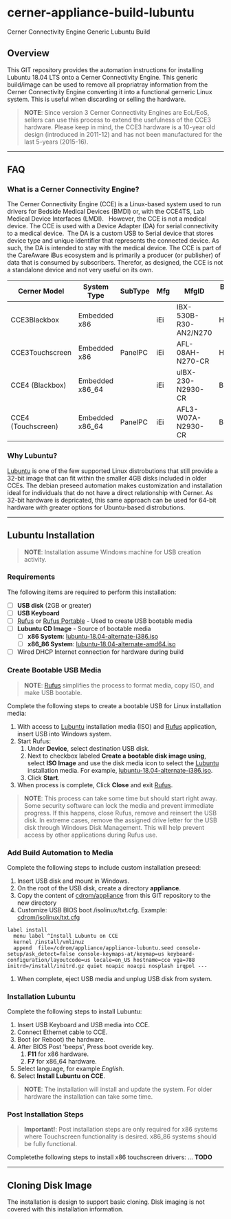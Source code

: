 # cerner-appliance-build-lubuntu

Cerner Connectivity Engine Generic Lubuntu Build

## Overview

This GIT repository provides the automation instructions for installing Lubuntu 18.04 LTS onto a Cerner Connectivity Engine.  This generic build/image can be used to remove all propriatray information from the Cerner Connectivity Engine converting it into a functional gerneric Linux system.  This is useful when discarding or selling the hardware.  

> **NOTE**: Since version 3 Cerner Connectivity Engines are EoL/EoS, sellers can use this process to extend the usefulness of the CCE3 hardware.  Please keep in mind, the CCE3 hardware is a 10-year old design (introduced in 2011-12) and has not been manufactured for the last 5-years (2015-16).

-----

## FAQ

### What is a Cerner Connectivity Engine?

The Cerner Connectivity Engine (CCE) is a Linux-based system used to run drivers for Bedside Medical Devices (BMDI) or, with the CCE4TS, Lab Medical Device Interfaces (LMDI).   However, the CCE is not a medical device.  The CCE is used with a Device Adapter (DA) for serial connectivity to a medical device.  The DA is a custom USB to Serial device that stores device type and unique identifier that represents the connected device. As such, the DA is intended to stay with the medical device.  The CCE is part of the CareAware iBus ecosystem and is primarily a producer (or publisher) of data that is consumed by subscribers.  Therefor, as designed, the CCE is not a standalone device and not very useful on its own.

| Cerner Model | System Type | SubType | Mfg | MfgID | BIOS ID | EoL/EoS |
| ----- | ----- | ----- | ----- | ----- | ----- | ----- | 
| CCE3Blackbox | Embedded x86 | | iEi | IBX-530B-R30-AN2/N270 | H409 | 4/1/2021 |
| CCE3Touchscreen | Embedded x86 | PanelPC | iEi | AFL-08AH-N270-CR | H603 | 4/1/2021 |
| CCE4 (Blackbox) | Embedded x86_64 | | iEi | uIBX-230-N2930-CR | B380 | |
| CCE4 (Touchscreen) | Embedded x86_64 | PanelPC | iEi | AFL3-W07A-N2930-CR | B378 | |

### Why Lubuntu? 

[Lubuntu](https://lubuntu.net) is one of the few supported Linux distrobutions that still provide a 32-bit image that can fit within the smaller 4GB disks included in older CCEs. The debian preseed automation makes customization and installation ideal for individuals that do not have a direct relationship with Cerner.  As 32-bit hardware is depricated, this same approach can be used for 64-bit hardware with greater options for Ubuntu-based distrobutions.

-----

## Lubuntu Installation

> **NOTE**: Installation assume Windows machine for USB creation activity.

### Requirements

The following items are required to perform this installation:
- [ ] **USB disk** (2GB or greater)
- [ ] **USB Keyboard**
- [ ] [Rufus](https://rufus.ie/) or [Rufus Portable](https://portableapps.com/apps/utilities/rufus-portable) - Used to create USB bootable media
- [ ] **Lubuntu CD Image** - Source of bootable media
  - [ ] **x86 System**: [lubuntu-18.04-alternate-i386.iso](http://cdimage.ubuntu.com/lubuntu/releases/18.04/release/lubuntu-18.04-alternate-i386.iso)
  - [ ] **x86_86 System**: [lubuntu-18.04-alternate-amd64.iso](http://cdimage.ubuntu.com/lubuntu/releases/18.04/release/lubuntu-18.04-alternate-amd64.iso)
- [ ] Wired DHCP Internet connection for hardware during build 

### Create Bootable USB Media

> **NOTE**: [Rufus](https://rufus.ie/) simplifies the process to format media, copy ISO, and make USB bootable.

Complete the following steps to create a bootable USB for Linux installation media:
1. With access to [Lubuntu](https://lubuntu.net) installation media (ISO) and [Rufus](https://rufus.ie/) application, insert USB into Windows system.
1. Start Rufus:
    1. Under **Device**, select destination USB disk.
    1. Next to checkbox labeled **Create a bootable disk image using**, select **ISO Image** and use the disk media icon to select the [Lubuntu](https://lubuntu.net) installation media.  For example, [lubuntu-18.04-alternate-i386.iso](http://cdimage.ubuntu.com/lubuntu/releases/18.04/release/lubuntu-18.04-alternate-i386.iso).
    1. Click **Start**.
1. When process is complete, Click **Close** and exit [Rufus](https://rufus.ie/).

> **NOTE**: This process can take some time but should start right away. Some security software can lock the media and prevent immediate progress. If this happens, close Rufus, remove and reinsert the USB disk. In extreme cases, remove the assigned drive letter for the USB disk through Windows Disk Management. This will help prevent access by other applications during Rufus use.

### Add Build Automation to Media

Complete the following steps to include custom installation preseed:
1. Insert USB disk and mount in Windows.
1. On the root of the USB disk, create a directory **appliance**.
1. Copy the content of [cdrom/appliance](cdrom/appliance) from this GIT repository to the new directory
1. Customize USB BIOS boot /isolinux/txt.cfg.  Example: [cdrom/isolinux/txt.cfg](cdrom/isolinux/txt.cfg)
```
label install
  menu label ^Install Lubuntu on CCE
  kernel /install/vmlinuz
  append  file=/cdrom/appliance/appliance-lubuntu.seed console-setup/ask_detect=false console-keymaps-at/keymap=us keyboard-configuration/layoutcode=us locale=en_US hostname=cce vga=788 initrd=/install/initrd.gz quiet noapic noacpi nosplash irqpol ---
```
1. When complete, eject USB media and unplug USB disk from system.

### Installation Lubuntu

Complete the following steps to install Lubuntu:
1. Insert USB Keyboard and USB media into CCE.
2. Connect Ethernet cable to CCE.
3. Boot (or Reboot) the hardware.
4. After BIOS Post 'beeps', Press boot overide key.
    1. **F11** for x86 hardware.
    1. **F7** for x86_64 hardware.
5. Select language, for example *English*.
6. Select **Install Lubuntu on CCE**.

> **NOTE**: The installation will install and update the system.  For older hardware the installation can take some time.  

### Post Installation Steps

> **Important!**: Post installation steps are only required for x86 systems where Touchscreen functionality is desired.  x86_86 systems should be fully functional.

Completethe following steps to install x86 touchscreen drivers:
... **TODO**

-----

## Cloning Disk Image

The installation is design to support basic cloning.  Disk imaging is not covered with this installation information.


